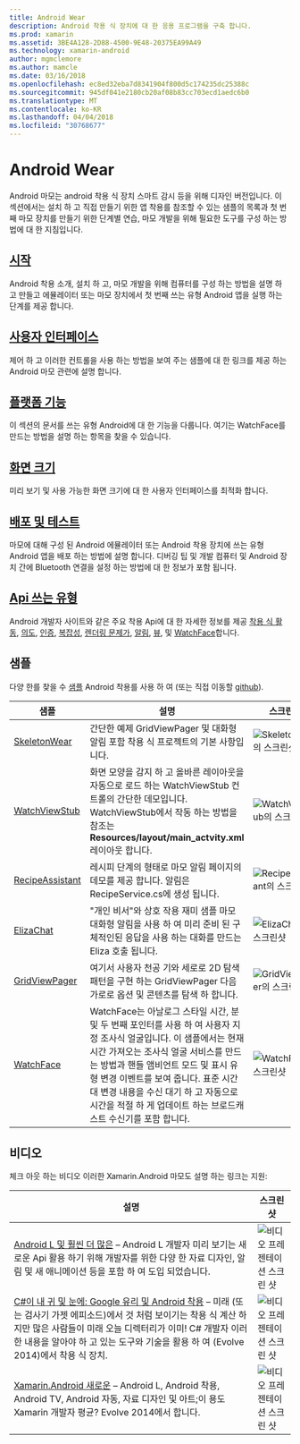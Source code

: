 ```yaml
---
title: Android Wear
description: Android 착용 식 장치에 대 한 응용 프로그램을 구축 합니다.
ms.prod: xamarin
ms.assetid: 3BE4A128-2D88-4500-9E48-20375EA99A49
ms.technology: xamarin-android
author: mgmclemore
ms.author: mamcle
ms.date: 03/16/2018
ms.openlocfilehash: ec8ed32eba7d8341904f800d5c174235dc25388c
ms.sourcegitcommit: 945df041e2180cb20af08b83cc703ecd1aedc6b0
ms.translationtype: MT
ms.contentlocale: ko-KR
ms.lasthandoff: 04/04/2018
ms.locfileid: "30768677"
---
```

# <a name="android-wear"></a>Android Wear

Android 마모는 android 착용 식 장치 스마트 감시 등을 위해 디자인 버전입니다. 이 섹션에서는 설치 하 고 직접 만들기 위한 앱 착용를 참조할 수 있는 샘플의 목록과 첫 번째 마모 장치를 만들기 위한 단계별 연습, 마모 개발을 위해 필요한 도구를 구성 하는 방법에 대 한 지침입니다.

##  <a name="getting-startedandroidwearget-startedindexmd"></a>[시작](~/android/wear/get-started/index.md)

Android 착용 소개, 설치 하 고, 마모 개발을 위해 컴퓨터를 구성 하는 방법을 설명 하 고 만들고 에뮬레이터 또는 마모 장치에서 첫 번째 쓰는 유형 Android 앱을 실행 하는 단계를 제공 합니다.

##  <a name="user-interfaceandroidwearuser-interfaceindexmd"></a>[사용자 인터페이스](~/android/wear/user-interface/index.md)

제어 하 고 이러한 컨트롤을 사용 하는 방법을 보여 주는 샘플에 대 한 링크를 제공 하는 Android 마모 관련에 설명 합니다.

##  <a name="platform-featuresandroidwearplatformindexmd"></a>[플랫폼 기능](~/android/wear/platform/index.md)

이 섹션의 문서를 쓰는 유형 Android에 대 한 기능을 다룹니다. 여기는 WatchFace를 만드는 방법을 설명 하는 항목을 찾을 수 있습니다.

##  <a name="screen-sizesandroidwearscreen-sizesmd"></a>[화면 크기](~/android/wear/screen-sizes.md)

미리 보기 및 사용 가능한 화면 크기에 대 한 사용자 인터페이스를 최적화 합니다.

##  <a name="deployment--testingandroidweardeploy-testindexmd"></a>[배포 및 테스트](~/android/wear/deploy-test/index.md)

마모에 대해 구성 된 Android 에뮬레이터 또는 Android 착용 장치에 쓰는 유형 Android 앱을 배포 하는 방법에 설명 합니다. 디버깅 팁 및 개발 컴퓨터 및 Android 장치 간에 Bluetooth 연결을 설정 하는 방법에 대 한 정보가 포함 됩니다.

##  <a name="wear-apishttpsdeveloperandroidcomreferenceandroidsupportwearable"></a>[Api 쓰는 유형](https://developer.android.com/reference/android/support/wearable)

Android 개발자 사이트와 같은 주요 착용 Api에 대 한 자세한 정보를 제공 [착용 식 활동](https://developer.android.com/reference/android/support/wearable/activity/package-summary.html), [의도](https://developer.android.com/reference/com/google/android/wearable/intent/package-summary.html), [인증](https://developer.android.com/reference/android/support/wearable/authentication/package-summary.html), [ 복잡성](https://developer.android.com/reference/android/support/wearable/complications/package-summary.html), [렌더링 문제가](https://developer.android.com/reference/android/support/wearable/complications/rendering/package-summary.html), [알림](https://developer.android.com/reference/android/support/wearable/notifications/package-summary.html), [뷰](https://developer.android.com/reference/android/support/wearable/view/package-summary.html), 및 [WatchFace](https://developer.android.com/reference/android/support/wearable/watchface/package-summary.html)합니다.



## <a name="samples"></a>샘플

다양 한를 찾을 수 [샘플](https://developer.xamarin.com/samples/android/Android%20Wear/) Android 착용를 사용 하 여 (또는 직접 이동할 [github](https://github.com/xamarin/monodroid-samples/tree/master/wear)). 

|샘플|설명|스크린 샷|
|--- |--- |--- |
|[SkeletonWear](https://developer.xamarin.com/samples/SkeletonWear/)|간단한 예제 GridViewPager 및 대화형 알림 포함 착용 식 프로젝트의 기본 사항입니다.|![Skeletonwear의 스크린샷](images/skeleton.png)|
|[WatchViewStub](https://developer.xamarin.com/samples/WatchViewStub/)|화면 모양을 감지 하 고 올바른 레이아웃을 자동으로 로드 하는 WatchViewStub 컨트롤의 간단한 데모입니다.  WatchViewStub에서 작동 하는 방법을 참조는 **Resources/layout/main_actvity.xml** 레이아웃 합니다.|![WatchViewStub의 스크린샷](images/watchview.png)|
|[RecipeAssistant](https://developer.xamarin.com/samples/RecipeAssistant/)|레시피 단계의 형태로 마모 알림 페이지의 데모를 제공 합니다. 알림은 RecipeService.cs에 생성 됩니다.|![RecipeAssistant의 스크린샷](images/recipeassist.png)|
|[ElizaChat](https://developer.xamarin.com/samples/ElizaChat/)|"개인 비서"와 상호 작용 재미 샘플 마모 대화형 알림을 사용 하 여 미리 준비 된 구체적인된 응답을 사용 하는 대화를 만드는 Eliza 호출 됩니다.|![ElizaChat의 스크린샷](images/eliza.png)|
|[GridViewPager](https://developer.xamarin.com/samples/GridViewPager/)|여기서 사용자 천공 기와 세로로 2D 탐색 패턴을 구현 하는 GridViewPager 다음 가로로 옵션 및 콘텐츠를 탐색 하 합니다.|![GridViewPager의 스크린샷](images/gridviewpager.png)|
|[WatchFace](https://developer.xamarin.com/samples/monodroid/wear/WatchFace)|WatchFace는 아날로그 스타일 시간, 분 및 두 번째 포인터를 사용 하 여 사용자 지정 조사식 얼굴입니다. 이 샘플에서는 현재 시간 가져오는 조사식 얼굴 서비스를 만드는 방법과 핸들 앰비언트 모드 및 표시 유형 변경 이벤트를 보여 줍니다. 표준 시간대 변경 내용을 수신 대기 하 고 자동으로 시간을 적절 하 게 업데이트 하는 브로드캐스트 수신기를 포함 합니다.|![WatchFace의 스크린샷](images/gridviewpager.png)|


##  <a name="videos"></a>비디오

체크 아웃 하는 비디오 이러한 Xamarin.Android 마모도 설명 하는 링크는 지원:

|설명|스크린 샷|
|--- |--- |
|[Android L 및 훨씬 더 많은](http://blog.xamarin.com/webinar-recording-android-l-and-so-much-more/) &ndash; Android L 개발자 미리 보기는 새로운 Api 활용 하기 위해 개발자를 위한 다양 한 자료 디자인, 알림 및 새 애니메이션 등을 포함 하 여 도입 되었습니다.|![비디오 프레젠테이션 스크린 샷](images/video-android-l.png)|
|[C#이 내 귀 및 눈에: Google 유리 및 Android 착용](https://www.youtube.com/watch?v=80H8tXByZQc) &ndash; 미래 (또는 검사기 가젯 에피소드)에서 것 처럼 보이기는 착용 식 계산 하지만 많은 사람들이 미래 오늘 디렉터리가 이미! C# 개발자 이러한 내용을 알아야 하 고 있는 도구와 기술을 활용 하 여 (Evolve 2014)에서 착용 식 장치.|![비디오 프레젠테이션 스크린 샷](images/video-eyes-ears.png)|
|[Xamarin.Android 새로운](https://www.youtube.com/watch?v=Gpqc2XZIQfU) &ndash; Android L, Android 착용, Android TV, Android 자동, 자료 디자인 및 아트;이 용도 Xamarin 개발자 평균? Evolve 2014에서 합니다.|![비디오 프레젠테이션 스크린 샷](Images/video-whats-new.png)|


<!--

March 18
http://blog.xamarin.com/android-wear/

August 14
http://blog.xamarin.com/android-l-developer-preview-android-wear-support/

August 27
http://blog.xamarin.com/tips-for-your-first-android-wear-app/

Watch Face
https://github.com/Redth/Xamarin.Wear.WatchFace
-->
